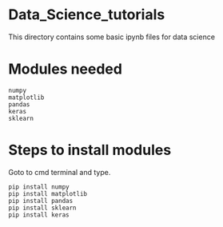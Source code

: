 # Data_Science_tutorials   
This directory contains some basic ipynb files for data science 
# Modules needed 
    numpy  
    matplotlib
    pandas
    keras
    sklearn
# Steps to install modules
Goto to cmd terminal and type.
    
    pip install numpy
    pip install matplotlib 
    pip install pandas 
    pip install sklearn
    pip install keras
          
        
 
